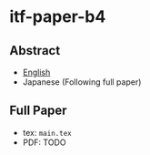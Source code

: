 # itf-paper-b4

## Abstract

- [English](/abstract.en.txt)
- Japanese (Following full paper)

## Full Paper

- tex: `main.tex`
- PDF: TODO
